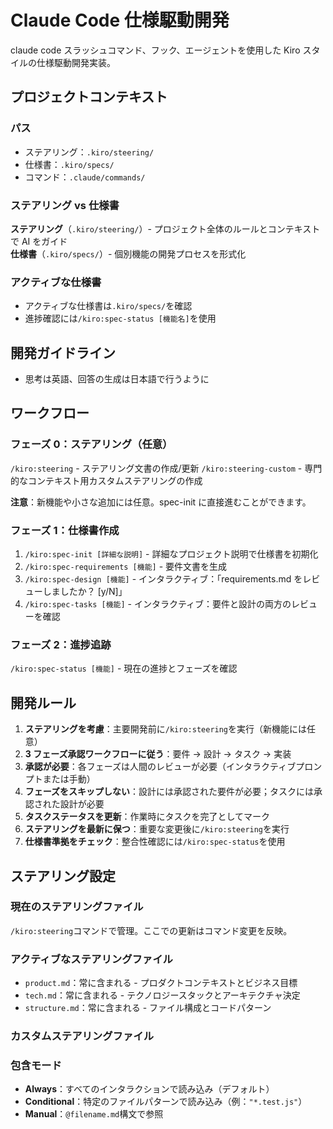 # Claude Code 仕様駆動開発

claude code スラッシュコマンド、フック、エージェントを使用した Kiro スタイルの仕様駆動開発実装。

## プロジェクトコンテキスト

### パス

- ステアリング：`.kiro/steering/`
- 仕様書：`.kiro/specs/`
- コマンド：`.claude/commands/`

### ステアリング vs 仕様書

**ステアリング**（`.kiro/steering/`）- プロジェクト全体のルールとコンテキストで AI をガイド  
**仕様書**（`.kiro/specs/`）- 個別機能の開発プロセスを形式化

### アクティブな仕様書

- アクティブな仕様書は`.kiro/specs/`を確認
- 進捗確認には`/kiro:spec-status [機能名]`を使用

## 開発ガイドライン

- 思考は英語、回答の生成は日本語で行うように

## ワークフロー

### フェーズ 0：ステアリング（任意）

`/kiro:steering` - ステアリング文書の作成/更新
`/kiro:steering-custom` - 専門的なコンテキスト用カスタムステアリングの作成

**注意**：新機能や小さな追加には任意。spec-init に直接進むことができます。

### フェーズ 1：仕様書作成

1. `/kiro:spec-init [詳細な説明]` - 詳細なプロジェクト説明で仕様書を初期化
2. `/kiro:spec-requirements [機能]` - 要件文書を生成
3. `/kiro:spec-design [機能]` - インタラクティブ：「requirements.md をレビューしましたか？ [y/N]」
4. `/kiro:spec-tasks [機能]` - インタラクティブ：要件と設計の両方のレビューを確認

### フェーズ 2：進捗追跡

`/kiro:spec-status [機能]` - 現在の進捗とフェーズを確認

## 開発ルール

1. **ステアリングを考慮**：主要開発前に`/kiro:steering`を実行（新機能には任意）
2. **3 フェーズ承認ワークフローに従う**：要件 → 設計 → タスク → 実装
3. **承認が必要**：各フェーズは人間のレビューが必要（インタラクティブプロンプトまたは手動）
4. **フェーズをスキップしない**：設計には承認された要件が必要；タスクには承認された設計が必要
5. **タスクステータスを更新**：作業時にタスクを完了としてマーク
6. **ステアリングを最新に保つ**：重要な変更後に`/kiro:steering`を実行
7. **仕様書準拠をチェック**：整合性確認には`/kiro:spec-status`を使用

## ステアリング設定

### 現在のステアリングファイル

`/kiro:steering`コマンドで管理。ここでの更新はコマンド変更を反映。

### アクティブなステアリングファイル

- `product.md`：常に含まれる - プロダクトコンテキストとビジネス目標
- `tech.md`：常に含まれる - テクノロジースタックとアーキテクチャ決定
- `structure.md`：常に含まれる - ファイル構成とコードパターン

### カスタムステアリングファイル

<!-- /kiro:steering-customコマンドで追加 -->
<!-- 形式：
- `ファイル名.md`：モード - パターン - 説明
  モード：Always|Conditional|Manual
  パターン：Conditionalモードのファイルパターン
-->

### 包含モード

- **Always**：すべてのインタラクションで読み込み（デフォルト）
- **Conditional**：特定のファイルパターンで読み込み（例：`"*.test.js"`）
- **Manual**：`@filename.md`構文で参照
